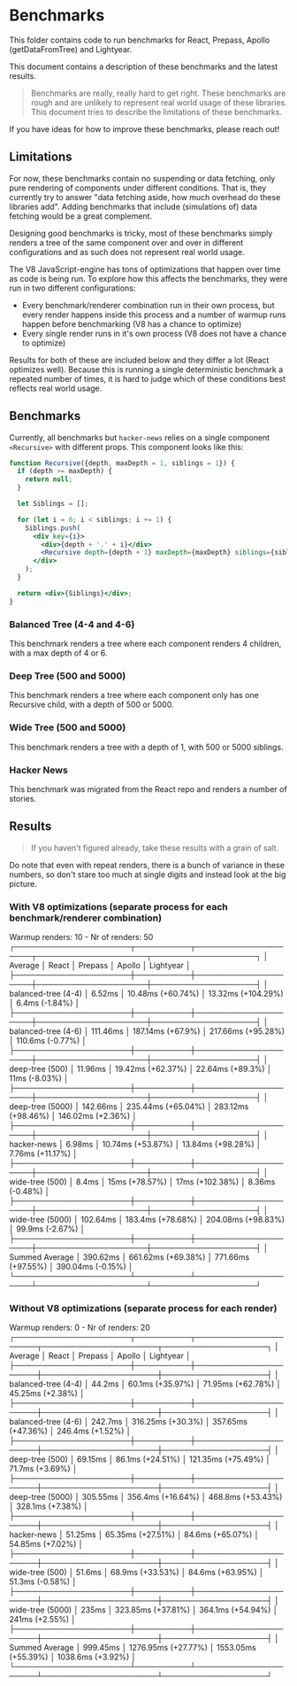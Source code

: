 # Benchmarks

This folder contains code to run benchmarks for React, Prepass, Apollo (getDataFromTree) and Lightyear.

This document contains a description of these benchmarks and the latest results.

> Benchmarks are really, really hard to get right. These benchmarks are rough and are unlikely to represent real world usage of these libraries. This document tries to describe the limitations of these benchmarks.

If you have ideas for how to improve these benchmarks, please reach out!

## Limitations

For now, these benchmarks contain no suspending or data fetching, only pure rendering of components under different conditions. That is, they currently try to answer "data fetching aside, how much overhead do these libraries add". Adding benchmarks that include (simulations of) data fetching would be a great complement.

Designing good benchmarks is tricky, most of these benchmarks simply renders a tree of the same component over and over in different configurations and as such does not represent real world usage.

The V8 JavaScript-engine has tons of optimizations that happen over time as code is being run. To explore how this affects the benchmarks, they were run in two different configurations:

* Every benchmark/renderer combination run in their own process, but every render happens inside this process and a number of warmup runs happen before benchmarking (V8 has a chance to optimize)
* Every single render runs in it's own process (V8 does not have a chance to optimize)

Results for both of these are included below and they differ a lot (React optimizes well). Because this is running a single deterministic benchmark a repeated number of times, it is hard to judge which of these conditions best reflects real world usage.

## Benchmarks

Currently, all benchmarks but `hacker-news` relies on a single component `<Recursive>` with different props. This component looks like this:

```jsx
function Recursive({depth, maxDepth = 1, siblings = 1}) {
  if (depth >= maxDepth) {
    return null;
  }

  let Siblings = [];

  for (let i = 0; i < siblings; i += 1) {
    Siblings.push(
      <div key={i}>
        <div>{depth + '.' + i}</div>
        <Recursive depth={depth + 1} maxDepth={maxDepth} siblings={siblings} />
      </div>
    );
  }

  return <div>{Siblings}</div>;
}
```

### Balanced Tree (4-4 and 4-6)

This benchmark renders a tree where each component renders 4 children, with a max depth of 4 or 6.

### Deep Tree (500 and 5000)

This benchmark renders a tree where each component only has one Recursive child, with a depth of 500 or 5000.

### Wide Tree (500 and 5000)

This benchmark renders a tree with a depth of 1, with 500 or 5000 siblings.

### Hacker News

This benchmark was migrated from the React repo and renders a number of stories.

## Results

> If you haven't figured already, take these results with a grain of salt.

Do note that even with repeat renders, there is a bunch of variance in these numbers, so don't stare too much at single digits and instead look at the big picture.

### With V8 optimizations (separate process for each benchmark/renderer combination)

Warmup renders: 10 - Nr of renders: 50
┌─────────────────────┬──────────┬────────────────────┬────────────────────┬───────────────────┐
│ Average             │ React    │ Prepass            │ Apollo             │ Lightyear         │
├─────────────────────┼──────────┼────────────────────┼────────────────────┼───────────────────┤
│ balanced-tree (4-4) │ 6.52ms   │ 10.48ms (+60.74%)  │ 13.32ms (+104.29%) │ 6.4ms (-1.84%)    │
├─────────────────────┼──────────┼────────────────────┼────────────────────┼───────────────────┤
│ balanced-tree (4-6) │ 111.46ms │ 187.14ms (+67.9%)  │ 217.66ms (+95.28%) │ 110.6ms (-0.77%)  │
├─────────────────────┼──────────┼────────────────────┼────────────────────┼───────────────────┤
│ deep-tree (500)     │ 11.96ms  │ 19.42ms (+62.37%)  │ 22.64ms (+89.3%)   │ 11ms (-8.03%)     │
├─────────────────────┼──────────┼────────────────────┼────────────────────┼───────────────────┤
│ deep-tree (5000)    │ 142.66ms │ 235.44ms (+65.04%) │ 283.12ms (+98.46%) │ 146.02ms (+2.36%) │
├─────────────────────┼──────────┼────────────────────┼────────────────────┼───────────────────┤
│ hacker-news         │ 6.98ms   │ 10.74ms (+53.87%)  │ 13.84ms (+98.28%)  │ 7.76ms (+11.17%)  │
├─────────────────────┼──────────┼────────────────────┼────────────────────┼───────────────────┤
│ wide-tree (500)     │ 8.4ms    │ 15ms (+78.57%)     │ 17ms (+102.38%)    │ 8.36ms (-0.48%)   │
├─────────────────────┼──────────┼────────────────────┼────────────────────┼───────────────────┤
│ wide-tree (5000)    │ 102.64ms │ 183.4ms (+78.68%)  │ 204.08ms (+98.83%) │ 99.9ms (-2.67%)   │
├─────────────────────┼──────────┼────────────────────┼────────────────────┼───────────────────┤
│ Summed Average      │ 390.62ms │ 661.62ms (+69.38%) │ 771.66ms (+97.55%) │ 390.04ms (-0.15%) │
└─────────────────────┴──────────┴────────────────────┴────────────────────┴───────────────────┘

### Without V8 optimizations (separate process for each render)

Warmup renders: 0 - Nr of renders: 20
┌─────────────────────┬──────────┬─────────────────────┬─────────────────────┬───────────────────┐
│ Average             │ React    │ Prepass             │ Apollo              │ Lightyear         │
├─────────────────────┼──────────┼─────────────────────┼─────────────────────┼───────────────────┤
│ balanced-tree (4-4) │ 44.2ms   │ 60.1ms (+35.97%)    │ 71.95ms (+62.78%)   │ 45.25ms (+2.38%)  │
├─────────────────────┼──────────┼─────────────────────┼─────────────────────┼───────────────────┤
│ balanced-tree (4-6) │ 242.7ms  │ 316.25ms (+30.3%)   │ 357.65ms (+47.36%)  │ 246.4ms (+1.52%)  │
├─────────────────────┼──────────┼─────────────────────┼─────────────────────┼───────────────────┤
│ deep-tree (500)     │ 69.15ms  │ 86.1ms (+24.51%)    │ 121.35ms (+75.49%)  │ 71.7ms (+3.69%)   │
├─────────────────────┼──────────┼─────────────────────┼─────────────────────┼───────────────────┤
│ deep-tree (5000)    │ 305.55ms │ 356.4ms (+16.64%)   │ 468.8ms (+53.43%)   │ 328.1ms (+7.38%)  │
├─────────────────────┼──────────┼─────────────────────┼─────────────────────┼───────────────────┤
│ hacker-news         │ 51.25ms  │ 65.35ms (+27.51%)   │ 84.6ms (+65.07%)    │ 54.85ms (+7.02%)  │
├─────────────────────┼──────────┼─────────────────────┼─────────────────────┼───────────────────┤
│ wide-tree (500)     │ 51.6ms   │ 68.9ms (+33.53%)    │ 84.6ms (+63.95%)    │ 51.3ms (-0.58%)   │
├─────────────────────┼──────────┼─────────────────────┼─────────────────────┼───────────────────┤
│ wide-tree (5000)    │ 235ms    │ 323.85ms (+37.81%)  │ 364.1ms (+54.94%)   │ 241ms (+2.55%)    │
├─────────────────────┼──────────┼─────────────────────┼─────────────────────┼───────────────────┤
│ Summed Average      │ 999.45ms │ 1276.95ms (+27.77%) │ 1553.05ms (+55.39%) │ 1038.6ms (+3.92%) │
└─────────────────────┴──────────┴─────────────────────┴─────────────────────┴───────────────────┘
